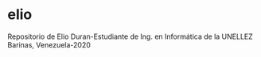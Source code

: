 # elio
Repositorio de Elio Duran-Estudiante de Ing. en Informática de la UNELLEZ Barinas, Venezuela-2020
